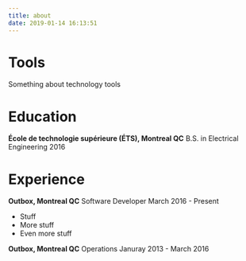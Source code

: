 ```yaml
---
title: about
date: 2019-01-14 16:13:51
---
```


Tools
=====
Something about technology tools

Education
=========
**École de technologie supérieure (ÉTS), Montreal QC**
B.S. in Electrical Engineering
2016


Experience
==========
**Outbox, Montreal QC**
Software Developer
March 2016 - Present
- Stuff
- More stuff
- Even more stuff

**Outbox, Montreal QC**
Operations
Januray 2013 - March 2016